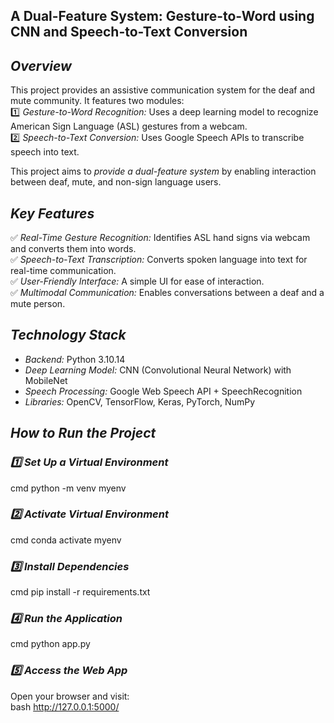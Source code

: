 <h2>A Dual-Feature System: Gesture-to-Word using CNN and Speech-to-Text Conversion</h2>  

## *Overview*  
This project provides an assistive communication system for the deaf and mute community. It features two modules:  
1️⃣ *Gesture-to-Word Recognition:* Uses a deep learning model to recognize American Sign Language (ASL) gestures from a webcam.  
2️⃣ *Speech-to-Text Conversion:* Uses Google Speech APIs to transcribe speech into text.  

This project aims to *provide a dual-feature system* by enabling interaction between deaf, mute, and non-sign language users.  

## *Key Features*  
✅ *Real-Time Gesture Recognition:* Identifies ASL hand signs via webcam and converts them into words.  
✅ *Speech-to-Text Transcription:* Converts spoken language into text for real-time communication.  
✅ *User-Friendly Interface:* A simple UI for ease of interaction.  
✅ *Multimodal Communication:* Enables conversations between a deaf and a mute person.  

## *Technology Stack*  
- *Backend:* Python 3.10.14 
- *Deep Learning Model:* CNN (Convolutional Neural Network) with MobileNet  
- *Speech Processing:* Google Web Speech API + SpeechRecognition  
- *Libraries:* OpenCV, TensorFlow, Keras, PyTorch, NumPy  

## *How to Run the Project*  

### *1️⃣ Set Up a Virtual Environment*  
cmd
python -m venv myenv


### *2️⃣ Activate Virtual Environment*  
 
cmd
conda activate myenv

### *3️⃣ Install Dependencies*  
cmd
pip install -r requirements.txt


### *4️⃣ Run the Application*  
cmd
python app.py


### *5️⃣ Access the Web App*  
Open your browser and visit:  
bash
http://127.0.0.1:5000/


